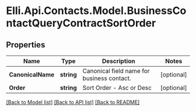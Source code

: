 # Elli.Api.Contacts.Model.BusinessContactQueryContractSortOrder
## Properties

Name | Type | Description | Notes
------------ | ------------- | ------------- | -------------
**CanonicalName** | **string** | Canonical field name for business contact. | [optional] 
**Order** | **string** | Sort Order - Asc or Desc | [optional] 

[[Back to Model list]](../README.md#documentation-for-models) [[Back to API list]](../README.md#documentation-for-api-endpoints) [[Back to README]](../README.md)

